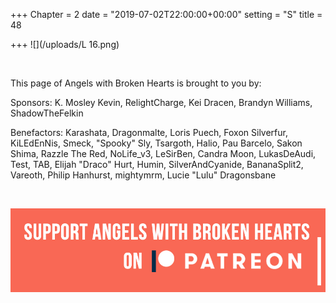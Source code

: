 +++
Chapter = 2
date = "2019-07-02T22:00:00+00:00"
setting = "S"
title = 48

+++
![](/uploads/L 16.png)

<br>

<p align="left">This page of Angels with Broken Hearts is brought to you by:</p>

<p align="left">Sponsors: K. Mosley Kevin, RelightCharge, Kei Dracen, Brandyn Williams, ShadowTheFelkin </p>

<p align="left">Benefactors: Karashata, Dragonmalte, Loris Puech, Foxon Silverfur, KiLEdEnNis, Smeck, "Spooky" Sly, Tsargoth, Halio, Pau Barcelo, Sakon Shima, Razzle The Red, NoLife_v3, LeSirBen, Candra Moon, LukasDeAudi, Test, TAB, Elijah "Draco" Hurt, Humin, SilverAndCyanide, BananaSplit2, Vareoth, Philip Hanhurst, mightymrm, Lucie "Lulu" Dragonsbane</p> <br>

[![](/uploads/patreon-banner.jpg)](http://patreon.com/mbsaunders)